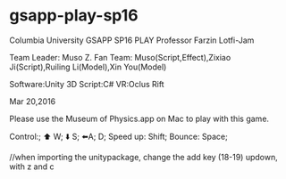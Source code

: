 # gsapp-play-sp16

Columbia University GSAPP SP16 PLAY
Professor Farzin Lotfi-Jam

Team Leader: Muso Z. Fan
Team: Muso(Script,Effect),Zixiao Ji(Script),Ruiling Li(Model),Xin You(Model)

Software:Unity 3D
Script:C#
VR:Oclus Rift

Mar 20,2016


Please use the Museum of Physics.app on Mac to play with this game.

Control:;
⬆️ W;
⬇️ S;
⬅️A;
  D;
Speed up: Shift;
Bounce: Space;


//when importing the unitypackage, change the add key (18-19) updown, with z and c

